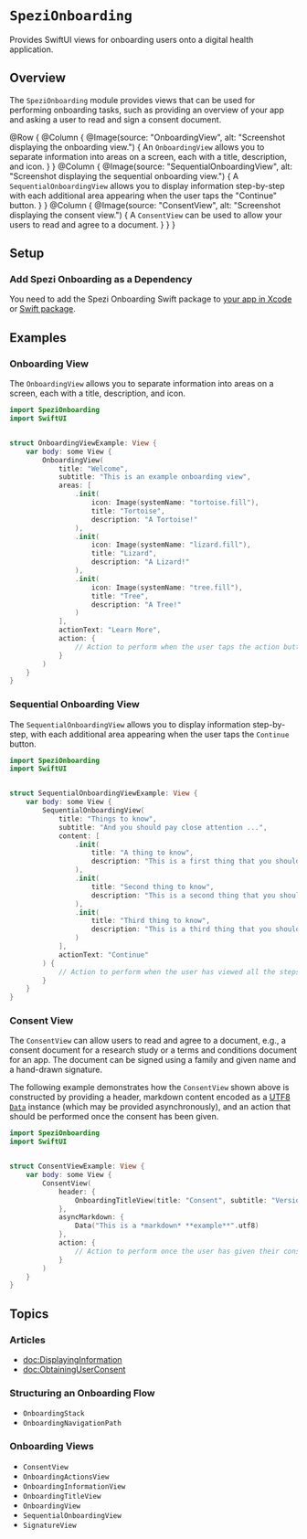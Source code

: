 # ``SpeziOnboarding``

<!--
                  
This source file is part of the Stanford Spezi open-source project

SPDX-FileCopyrightText: 2022 Stanford University and the project authors (see CONTRIBUTORS.md)

SPDX-License-Identifier: MIT
             
-->

Provides SwiftUI views for onboarding users onto a digital health application.

## Overview

The ``SpeziOnboarding`` module provides views that can be used for performing onboarding tasks, such as providing an overview of your app and asking a user to read and sign a consent document.

@Row {
    @Column {
        @Image(source: "OnboardingView", alt: "Screenshot displaying the onboarding view.") {
            An ``OnboardingView`` allows you to separate information into areas on a screen, each with a title, description, and icon.
        }
    }
    @Column {
        @Image(source: "SequentialOnboardingView", alt: "Screenshot displaying the sequential onboarding view.") {
            A ``SequentialOnboardingView`` allows you to display information step-by-step with each additional area appearing when the user taps the "Continue" button.
        }
    }
    @Column {
        @Image(source: "ConsentView", alt: "Screenshot displaying the consent view.") {
            A ``ConsentView`` can be used to allow your users to read and agree to a document.
        }
    }
}


## Setup

### Add Spezi Onboarding as a Dependency

You need to add the Spezi Onboarding Swift package to
[your app in Xcode](https://developer.apple.com/documentation/xcode/adding-package-dependencies-to-your-app#) or
[Swift package](https://developer.apple.com/documentation/xcode/creating-a-standalone-swift-package-with-xcode#Add-a-dependency-on-another-Swift-package).


## Examples

### Onboarding View

The ``OnboardingView`` allows you to separate information into areas on a screen, each with a title, description, and icon.

```swift
import SpeziOnboarding
import SwiftUI


struct OnboardingViewExample: View {
    var body: some View {
        OnboardingView(
            title: "Welcome",
            subtitle: "This is an example onboarding view",
            areas: [
                .init(
                    icon: Image(systemName: "tortoise.fill"), 
                    title: "Tortoise", 
                    description: "A Tortoise!"
                ),
                .init(
                    icon: Image(systemName: "lizard.fill"), 
                    title: "Lizard", 
                    description: "A Lizard!"
                ),
                .init(
                    icon: Image(systemName: "tree.fill"), 
                    title: "Tree", 
                    description: "A Tree!"
                )
            ],
            actionText: "Learn More",
            action: {
                // Action to perform when the user taps the action button.
            }
        )
    }
}
```


### Sequential Onboarding View

The ``SequentialOnboardingView`` allows you to display information step-by-step, with each additional area appearing when the user taps the `Continue` button.

```swift
import SpeziOnboarding
import SwiftUI


struct SequentialOnboardingViewExample: View {
    var body: some View {
        SequentialOnboardingView(
            title: "Things to know",
            subtitle: "And you should pay close attention ...",
            content: [
                .init(
                    title: "A thing to know", 
                    description: "This is a first thing that you should know; read carefully!"
                ),
                .init(
                    title: "Second thing to know", 
                    description: "This is a second thing that you should know; read carefully!"
                ),
                .init(
                    title: "Third thing to know", 
                    description: "This is a third thing that you should know; read carefully!"
                )
            ],
            actionText: "Continue"
        ) {
            // Action to perform when the user has viewed all the steps
        }
    }
}
```


### Consent View

The ``ConsentView`` can allow users to read and agree to a document, e.g., a consent document for a research study or a terms and conditions document for an app. The document can be signed using a family and given name and a hand-drawn signature. 

The following example demonstrates how the ``ConsentView`` shown above is constructed by providing a header, markdown content encoded as a [UTF8](https://www.swift.org/blog/utf8-string/) [`Data`](https://developer.apple.com/documentation/foundation/data) instance (which may be provided asynchronously), and an action that should be performed once the consent has been given.

```swift
import SpeziOnboarding
import SwiftUI


struct ConsentViewExample: View {
    var body: some View {
        ConsentView(
            header: {
                OnboardingTitleView(title: "Consent", subtitle: "Version 1.0")
            },
            asyncMarkdown: {
                Data("This is a *markdown* **example**".utf8)
            },
            action: {
                // Action to perform once the user has given their consent
            }
        )
    }
}
```


## Topics

### Articles

- <doc:DisplayingInformation>
- <doc:ObtainingUserConsent>

### Structuring an Onboarding Flow

- ``OnboardingStack``
- ``OnboardingNavigationPath``

### Onboarding Views

- ``ConsentView``
- ``OnboardingActionsView``
- ``OnboardingInformationView``
- ``OnboardingTitleView``
- ``OnboardingView``
- ``SequentialOnboardingView``
- ``SignatureView``
